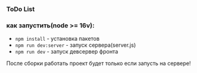 ### ToDo List

### как запустить(node >= 16v):

- `npm install` - установка пакетов
- `npm run dev:server` - запуск сервера(server.js)
- `npm run dev` - запуск девсервер фронта

После сборки работать проект будет только если запусть на сервере!
